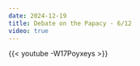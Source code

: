```yaml
---
date: 2024-12-19
title: Debate on the Papacy - 6/12
video: true
---
```



{{< youtube -W17Poyxeys >}}
